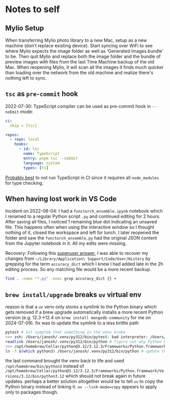 # Notes to self

## Mylio Setup

When transferring Mylio photo library to a new Mac, setup as a new machine (don't replace existing device). Start syncing over WiFi to see where Mylio expects the image folder as well as 'Generated Images.bundle' to be. Then quit Mylio and replace both the image folder and the bundle of preview images with files from the last Time Machine backup of the old Mac. When reopening Mylio, it will scan all the images it finds much quicker than loading over the network from the old machine and realize there's nothing left to sync.

## `tsc` as `pre-commit` hook

2022-07-30: TypeScript compiler can be used as pre-commit hook in `--noEmit` mode:

```yml
ci:
  skip = [tsc]

repos:
  - repo: local
    hooks:
      - id: tsc
        name: TypeScript
        entry: pnpm tsc --noEmit
        language: system
        types: [ts]
```

[Probably best](https://twitter.com/messages/843173484343644161-1317920112700231682) to not run TypeScript in CI since it requires all `node_modules` for type checking.

## When having lost work in VS Code

Incident on 2022-08-04: I had a `functorch_ensemble.ipynb` notebook which I renamed to a regular Python script `.py` and continued editing for 2 hours. After saving all files, I noticed 1 remaining blue dot indicating an unsaved file. This happens often when using the interactive window so I thought nothing of it, closed the workspace and left for lunch. I later reopened the folder and saw the `functorch_ensemble.py` had the original JSON content from the Jupyter notebook in it. All my edits were missing.

Recovery: Following this [superuser answer](https://superuser.com/a/1723403), I was able to recover my changes from `~/Library/Application\ Support/Code/User/History` by grepping for the term `accuracy_dict` which I knew I had added late in the 2h editing process. So any matching file would be a more recent backup.

```sh
find . -name "*.py" -exec grep accuracy_dict {} +
```

## `brew install/upgrade` breaks `uv` virtual env

reason is that a `uv` venv only stores a symlink to the Python binary which gets removed if a brew upgrade automatically installs a more recent Python version (e.g. 12.3->12.4 on `brew install mongodb-community` for me on 2024-07-09). fix was to update the symlink to a less brittle path

```sh
pytest # 1st symptom that something in the venv broke
>>> zsh: /Users/janosh/.venv/py312/bin/pytest: bad interpreter: /Users/janosh/.venv/py312/bin/python
readlink /Users/janosh/.venv/py312/bin/python # figure out why Python binary is missing
>>> /opt/homebrew/Cellar/python@3.12/3.12.3/Frameworks/Python.framework/Versions/3.12/bin/python3.12
ln -f $(which python3) /Users/janosh/.venv/py312/bin/python # update the symlink to fix venv
```

the last command brought the venv back to life and used `/opt/homebrew/bin/python3` instead of `/opt/homebrew/Cellar/python@3.12/3.12.3/Frameworks/Python.framework/Versions/3.12/bin/python3.12` which should not break again in future updates.
perhaps a better solution altogether would be to tell `uv` to copy the Python binary instead of linking it. `uv --link-mode=copy` appears to apply only to packages though.
